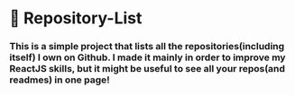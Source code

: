 # 🥳 Repository-List 

### This is a simple project that lists all the repositories(including itself) I own on Github. I made it mainly in order to improve my ReactJS skills, but it might be useful to see all your repos(and readmes) in one page!
